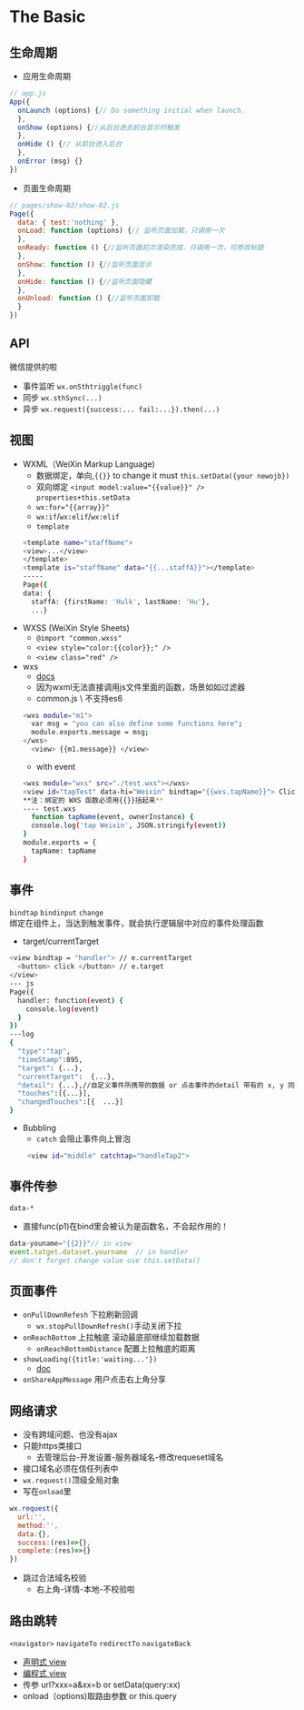 # The Basic

## 生命周期
- 应用生命周期
``` js
// app.js
App({
  onLaunch (options) {// Do something initial when launch.
  },
  onShow (options) {//从后台进去前台显示时触发
  },
  onHide () {// 从前台进入后台
  },
  onError (msg) {}
})
```
- 页面生命周期
``` js
// pages/show-02/show-02.js
Page({
  data: { test:'nothing' },
  onLoad: function (options) {// 监听页面加载，只调用一次
  },
  onReady: function () {//监听页面初次渲染完成，只调用一次，可修改标题
  },
  onShow: function () {//监听页面显示
  },
  onHide: function () {//监听页面隐藏
  },
  onUnload: function () {//监听页面卸载
  }
})
```

## API
微信提供的啦

- 事件监听
`wx.onSthtriggle(func)`
- 同步
`wx.sthSync(...)`
- 异步
`wx.request({success:... fail:...}).then(...)`

## 视图
- WXML（WeiXin Markup Language)
  - 数据绑定，单向,`{{}}` to change it must `this.setData({your newojb})`
  - 双向绑定 `<input model:value="{{value}}" />` `properties+this.setData`
  - `wx:for="{{array}}"`
  - `wx:if`/`wx:elif`/`wx:elif`
  - `template`
  ``` bash
  <template name="staffName">
  <view>...</view>
  </template>
  <template is="staffName" data="{{...staffA}}"></template>
  -----
  Page({
  data: {
    staffA: {firstName: 'Hulk', lastName: 'Hu'},
    ...}
  ```
- WXSS (WeiXin Style Sheets)
  - `@import "common.wxss"`
  - `<view style="color:{{color}};" />`
  - `<view class="red" />`
- wxs 
  - [docs](https://developers.weixin.qq.com/miniprogram/dev/reference/wxs/)
  - 因为wxml无法直接调用js文件里面的函数，场景如如过滤器
  - common.js \ 不支持es6
  ``` bash
  <wxs module="m1">
    var msg = "you can also define some functions here";
    module.exports.message = msg;
  </wxs>
    <view> {{m1.message}} </view>
  ```
  - with event
  ``` bash
  <wxs module="wxs" src="./test.wxs"></wxs>
  <view id="tapTest" data-hi="Weixin" bindtap="{{wxs.tapName}}"> Click me! </view>
  **注：绑定的 WXS 函数必须用{{}}括起来**
  ---- test.wxs
    function tapName(event, ownerInstance) {
    console.log('tap Weixin', JSON.stringify(event))
  }
  module.exports = {
    tapName: tapName
  }
  ```

## 事件
`bindtap` `bindinput` `change`  
绑定在组件上，当达到触发事件，就会执行逻辑层中对应的事件处理函数
- target/currentTarget
``` bash
<view bindtap = "handler"> // e.currentTarget
  <button> click </button> // e.target
</view>
--- js
Page({
  handler: function(event) {
    console.log(event)
  }
})
---log
{
  "type":"tap",
  "timeStamp":895,
  "target": {...},
  "currentTarget":  {...},
  "detail": {...},//自定义事件所携带的数据 or 点击事件的detail 带有的 x, y 同 pageX, pageY 
  "touches":[{...}],
  "changedTouches":[{  ...}]
}
```
- Bubbling
  - `catch` 会阻止事件向上冒泡
  ``` bash
   <view id="middle" catchtap="handleTap2">
   ```
## 事件传参
`data-*`
- 直接func(p1)在bind里会被认为是函数名，不会起作用的！
``` js
data-youname="{{2}}"// in view
event.tatget.dataset.yourname  // in handler
// don't forget change value use this.setData()
```

## 页面事件
- `onPullDownRefesh` 下拉刷新回调
  - `wx.stopPullDownRefresh()`手动关闭下拉
- `onReachBottom` 上拉触底 滚动最底部继续加载数据
  - `onReachBottomDistance` 配置上拉触底的距离
- `showLoading({title:'waiting...'})`
  - [doc](https://developers.weixin.qq.com/miniprogram/dev/api/ui/interaction/wx.showLoading.html)
- `onShareAppMessage` 用户点击右上角分享

## 网络请求
- 没有跨域问题、也没有ajax
- 只能https类接口
  - 去管理后台-开发设置-服务器域名-修改requeset域名
- 接口域名必须在信任列表中
- `wx.request()`顶级全局对象
- 写在`onload`里
``` js
wx.request({
  url:'',
  method:'',
  data:{},
  success:(res)=>{},
  complete:(res)=>{}
})
```
- 跳过合法域名校验
  - 右上角-详情-本地-不校验啦


## 路由跳转
`<navigator>` `navigateTo` `redirectTo` `navigateBack`
- [声明式 view](https://developers.weixin.qq.com/miniprogram/dev/framework/app-service/route.html)
- [编程式 view](https://developers.weixin.qq.com/miniprogram/dev/api/route/wx.switchTab.html)
- 传参 url?xxx=a&xx=b or setData(query:xx)
- onload（options)取路由参数 or this.query
